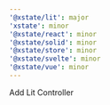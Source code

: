 ```yaml
---
'@xstate/lit': major
'xstate': minor
'@xstate/react': minor
'@xstate/solid': minor
'@xstate/store': minor
'@xstate/svelte': minor
'@xstate/vue': minor
---
```


Add Lit Controller

